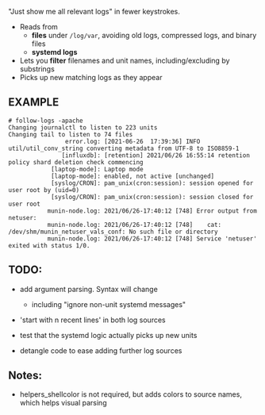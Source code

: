 "Just show me all relevant logs" in fewer keystrokes.
- Reads from 
  - **files** under `/log/var`, avoiding old logs, compressed logs, and binary files
  - **systemd logs**
- Lets you **filter** filenames and unit names, including/excluding by substrings
- Picks up new matching logs as they appear


## EXAMPLE
```  
# follow-logs -apache
Changing journalctl to listen to 223 units
Changing tail to listen to 74 files
                error.log: [2021-06-26  17:39:36] INFO util/util_conv_string converting metadata from UTF-8 to ISO8859-1
               [influxdb]: [retention] 2021/06/26 16:55:14 retention policy shard deletion check commencing
            [laptop-mode]: Laptop mode
            [laptop-mode]: enabled, not active [unchanged]
            [syslog/CRON]: pam_unix(cron:session): session opened for user root by (uid=0)
            [syslog/CRON]: pam_unix(cron:session): session closed for user root
           munin-node.log: 2021/06/26-17:40:12 [748] Error output from netuser:
           munin-node.log: 2021/06/26-17:40:12 [748]    cat: /dev/shm/munin_netuser_vals_conf: No such file or directory
           munin-node.log: 2021/06/26-17:40:12 [748] Service 'netuser' exited with status 1/0.
```


## TODO:
- add argument parsing. Syntax will change
  - including "ignore non-unit systemd messages"

- 'start with n recent lines' in both log sources

- test that the systemd logic actually picks up new units

- detangle code to ease adding further log sources


## Notes:
- helpers_shellcolor is not required, but adds colors to source names, which helps visual parsing


